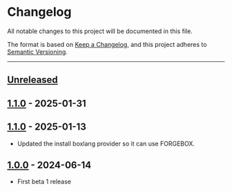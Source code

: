 # Changelog

All notable changes to this project will be documented in this file.

The format is based on [Keep a Changelog](https://keepachangelog.com/en/1.0.0/),
and this project adheres to [Semantic Versioning](https://semver.org/spec/v2.0.0.html).

* * *

## [Unreleased]

## [1.1.0] - 2025-01-31

## [1.1.0] - 2025-01-13

- Updated the install boxlang provider so it can use FORGEBOX.

## [1.0.0] - 2024-06-14

- First beta 1 release

[Unreleased]: https://github.com/ortus-boxlang/boxlang-docker/compare/v1.1.0...HEAD

[1.1.0]: https://github.com/ortus-boxlang/boxlang-docker/compare/v1.1.0...v1.1.0


[1.0.0]: https://github.com/ortus-boxlang/boxlang-docker/compare/v1.0.0...v1.0.0
